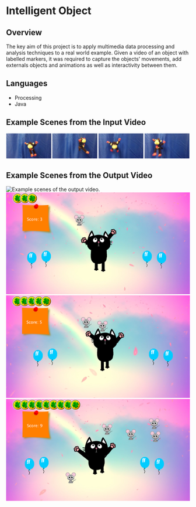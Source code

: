 # Intelligent Object

## Overview

The key aim of this project is to apply multimedia data processing and analysis techniques to a real world example. Given a video of an object with labelled markers, it was required to capture the objects’ movements, add externals objects and animations as well as interactivity between them.


## Languages

*	Processing
* Java

## Example Scenes from the Input Video

![Example scenes of the input video.](https://github.com/mahsaBayat/IntelligentObject/blob/master/InputVideo.png)

## Example Scenes from the Output Video
![Example scenes of the output video.](https://github.com/mahsaBayat/IntelligentObject/blob/master/rsz_1.png)
![Example scenes of the output video.](https://github.com/mahsaBayat/IntelligentObject/blob/master/rsz_2.png)
![Example scenes of the output video.](https://github.com/mahsaBayat/IntelligentObject/blob/master/rsz_3.png)
![Example scenes of the output video.](https://github.com/mahsaBayat/IntelligentObject/blob/master/rsz_4.png)




